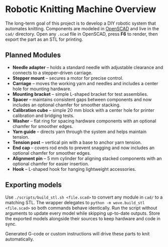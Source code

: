 # Robotic Knitting Machine Overview

The long-term goal of this project is to develop a DIY robotic system that automates knitting.
Components are modeled in [OpenSCAD](https://openscad.org) and live in the `cad/` directory.
Open any `.scad` file in OpenSCAD, press **F6** to render, then export the part as an STL for
printing.

## Planned Modules
- **Needle adapter** – holds a standard needle with adjustable clearance and connects to a
  stepper-driven carriage.
- **Stepper mount** – secures a motor for precise control.
- **Carriage** – moves the working yarn and needles and includes a center hole for mounting
  hardware.
- **Mounting bracket** – simple L-shaped bracket for test assemblies.
- **Spacer** – maintains consistent gaps between components and now includes an
  optional chamfer for smoother stacking.
- **Calibration cube** – simple 20 mm block with a center hole for printer
  calibration and bridging tests.
- **Washer** – flat ring for spacing hardware components with an optional chamfer for
  smoother edges.
- **Yarn guide** – directs yarn through the system and helps maintain tension.
- **Tension post** – vertical pin with a base to anchor yarn tension.
- **End cap** – covers rod ends to prevent snagging and now includes an optional
  chamfer for smoother edges.
- **Alignment pin** – 5 mm cylinder for aligning stacked components with an optional
  chamfer for easier insertion.
- **Hook** – L-shaped hook for hanging lightweight accessories.

## Exporting models

Use `./scripts/build_stl.sh <file.scad>` to convert any module in `cad/` to a matching STL.
The wrapper delegates to `python -m wove.build_stl <file.scad>` so both commands behave identically.
Run the script without arguments to update every model while skipping up-to-date outputs.
Store the exported models alongside their sources to keep hardware and code in sync.

Generated G-code or custom instructions will drive these parts to knit automatically.
